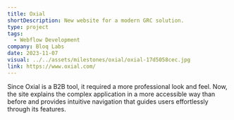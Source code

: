 ```yaml
---
title: Oxial
shortDescription: New website for a modern GRC solution.
type: project
tags:
  - Webflow Development
company: Bloq Labs
date: 2023-11-07
visual: ../../assets/milestones/oxial/oxial-17d5058cec.jpg
link: https://www.oxial.com/
---
```


Since Oxial is a B2B tool, it required a more professional look and feel. Now, the site explains the complex application in a more accessible way than before and provides intuitive navigation that guides users effortlessly through its features.

